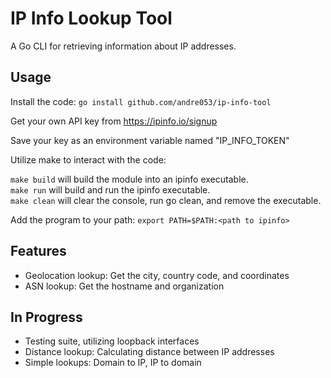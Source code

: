 # IP Info Lookup Tool

A Go CLI for retrieving information about IP addresses.

## Usage

Install the code:
`go install github.com/andre053/ip-info-tool`

Get your own API key from https://ipinfo.io/signup

Save your key as an environment variable named "IP_INFO_TOKEN"

Utilize make to interact with the code:

`make build` will build the module into an ipinfo executable.  
`make run` will build and run the ipinfo executable.  
`make clean` will clear the console, run go clean, and remove the executable.  

Add the program to your path:   `export PATH=$PATH:<path to ipinfo>`  

## Features

- Geolocation lookup: Get the city, country code, and coordinates
- ASN lookup: Get the hostname and organization


## In Progress

- Testing suite, utilizing loopback interfaces
- Distance lookup: Calculating distance between IP addresses
- Simple lookups: Domain to IP, IP to domain